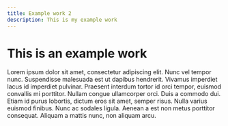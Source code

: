 ```yaml
---
title: Example work 2
description: This is my example work
---
```


# This is an example work
Lorem ipsum dolor sit amet, consectetur adipiscing elit. Nunc vel
              tempor nunc. Suspendisse malesuada est ut dapibus hendrerit.
              Vivamus imperdiet lacus id imperdiet pulvinar. Praesent interdum
              tortor id orci tempor, euismod convallis mi porttitor. Nullam
              congue ullamcorper orci. Duis a commodo dui. Etiam id purus
              lobortis, dictum eros sit amet, semper risus. Nulla varius euismod
              finibus. Nunc ac sodales ligula. Aenean a est non metus porttitor
              consequat. Aliquam a mattis nunc, non aliquam arcu.